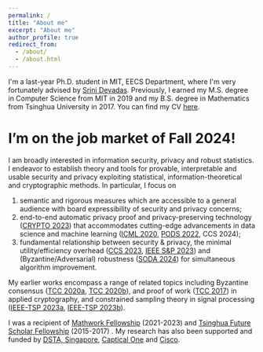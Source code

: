 ```yaml
---
permalink: /
title: "About me"
excerpt: "About me"
author_profile: true
redirect_from: 
  - /about/
  - /about.html
---
```


I'm a last-year Ph.D. student in MIT, EECS Department, where I'm very fortunately advised by [Srini Devadas](https://people.csail.mit.edu/devadas). Previously, I earned my M.S. degree in Computer Science from MIT in 2019 and my B.S. degree in Mathematics from Tsinghua University in 2017. You can find my CV [here](Hanshen-Xiao.github.io/_pages/files/Hanshen_Xiao_CV.pdf). 

I’m on the job market of Fall 2024!
======

I am broadly interested in information security, privacy and robust statistics. I endeavor to establish theory and tools for provable, interpretable and usable security and privacy exploiting statistical, information-theoretical and cryptographic methods. In particular, I focus on 

1. semantic and rigorous measures which are accessible to a general audience with board expressibility of security and privacy concerns;
2. end-to-end automatic privacy proof and privacy-preserving technology ([CRYPTO 2023](https://link.springer.com/chapter/10.1007/978-3-031-38545-2_20)) that accommodates cutting-edge advancements in data science and machine learning ([ICML 2020](https://proceedings.mlr.press/v119/wang20y/wang20y.pdf), [PODS 2022](https://dl.acm.org/doi/pdf/10.1145/3517804.3524144), CCS 2024);
3. fundamental relationship between security & privacy, the minimal utility/efficiency overhead ([CCS 2023](https://dl.acm.org/doi/pdf/10.1145/3576915.3623142), [IEEE S&P 2023](https://ieeexplore.ieee.org/abstract/document/10179409)) and (Byzantine/Adversarial) robustness ([SODA 2024](https://epubs.siam.org/doi/pdf/10.1137/1.9781611977912.115)) for simultaneous algorithm improvement.

My earlier works encompass a range of related topics including Byzantine consensus ([TCC 2020a](https://eprint.iacr.org/2020/590.pdf), [TCC 2020b](https://eprint.iacr.org/2020/1236.pdf)), and proof of work ([TCC 2017](https://eprint.iacr.org/2017/904.pdf)) in applied cryptography, and constrained sampling theory in signal processing ([IEEE-TSP 2023a](https://ieeexplore.ieee.org/abstract/document/10049583), [IEEE-TSP 2023b](https://ieeexplore.ieee.org/abstract/document/10050789)).

I was a recipient of [Mathwork Fellowship](https://engineering.mit.edu/fellows/hanshen-xiao/) (2021-2023) and [Tsinghua Future Scholar Fellowship](https://www.tsinghua.edu.cn/jyjx/yjsjy/jztx.htm) (2015-2017) . My research has also been supported and funded by [DSTA, Singapore](https://www.dsta.gov.sg/home), [Captical One](https://www.capitalone.com) and [Cisco](https://www.cisco.com/#tabs-9cfa4a460b-item-b8ba101fed-tab). 





 

